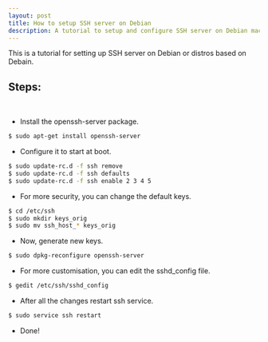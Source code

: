 ```yaml
---
layout: post
title: How to setup SSH server on Debian
description: A tutorial to setup and configure SSH server on Debian machines.
---
```


This is a tutorial for setting up SSH server on Debian or distros based on Debain.

## Steps:
<br />

* Install the openssh-server package.
```bash
$ sudo apt-get install openssh-server
```

* Configure it to start at boot.
```bash
$ sudo update-rc.d -f ssh remove
$ sudo update-rc.d -f ssh defaults
$ sudo update-rc.d -f ssh enable 2 3 4 5
```

* For more security, you can change the default keys.
```bash
$ cd /etc/ssh
$ sudo mkdir keys_orig
$ sudo mv ssh_host_* keys_orig
```

* Now, generate new keys.
```bash
$ sudo dpkg-reconfigure openssh-server
```

* For more customisation, you can edit the sshd_config file.
```bash
$ gedit /etc/ssh/sshd_config
```

* After all the changes restart ssh service.
```bash
$ sudo service ssh restart
```
* Done!
